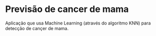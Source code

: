 # Previsão de cancer de mama
 Aplicação que usa Machine Learning (através do algoritmo KNN) para detecção de cançer de mama.
